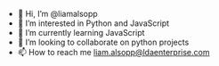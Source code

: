 - 👋 Hi, I’m @liamalsopp
- 👀 I’m interested in Python and JavaScript
- 🌱 I’m currently learning JavaScript
- 💞️ I’m looking to collaborate on python projects
- 📫 How to reach me liam.alsopp@ldaenterprise.com

<!---
liamalsopp/liamalsopp is a ✨ special ✨ repository because its `README.md` (this file) appears on your GitHub profile.
You can click the Preview link to take a look at your changes.
--->
